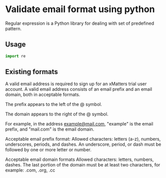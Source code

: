 # Validate email format using python

Regular expression is a Python library for dealing with set of predefined pattern.

## Usage

```python
import re
```

## Existing formats
A valid email address is required to sign up for an xMatters trial user account. A valid email address consists of an email prefix and an email domain, both in acceptable formats.

The prefix appears to the left of the @ symbol.

The domain appears to the right of the @ symbol.

For example, in the address example@mail.com, "example" is the email prefix, and "mail.com" is the email domain.

Acceptable email prefix format: Allowed characters: letters (a-z), numbers, underscores, periods, and dashes. An underscore, period, or dash must be followed by one or more letter or number.

Acceptable email domain formats Allowed characters: letters, numbers, dashes. The last portion of the domain must be at least two characters, for example: .com, .org, .cc
